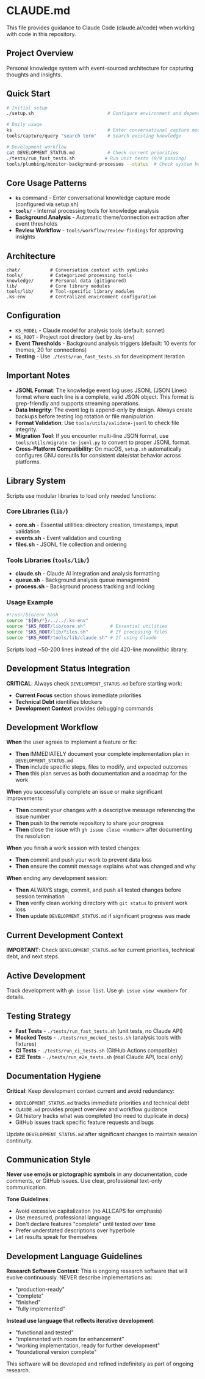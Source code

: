 # CLAUDE.md

This file provides guidance to Claude Code (claude.ai/code) when working with code in this repository.

## Project Overview

Personal knowledge system with event-sourced architecture for capturing thoughts and insights.

## Quick Start

```bash
# Initial setup
./setup.sh                           # Configure environment and dependencies

# Daily usage
ks                                   # Enter conversational capture mode
tools/capture/query "search term"    # Search existing knowledge

# Development workflow
cat DEVELOPMENT_STATUS.md            # Check current priorities
./tests/run_fast_tests.sh           # Run unit tests (9/9 passing)
tools/plumbing/monitor-background-processes --status  # Check system health
```

## Core Usage Patterns

- **`ks`** command - Enter conversational knowledge capture mode (configured via setup.sh)
- **`tools/`** - Internal processing tools for knowledge analysis
- **Background Analysis** - Automatic theme/connection extraction after event thresholds
- **Review Workflow** - `tools/workflow/review-findings` for approving insights

## Architecture

```
chat/           # Conversation context with symlinks
tools/          # Categorized processing tools
knowledge/      # Personal data (gitignored)
lib/            # Core library modules
tools/lib/      # Tool-specific library modules
.ks-env         # Centralized environment configuration
```

## Configuration

- `KS_MODEL` - Claude model for analysis tools (default: sonnet)
- `KS_ROOT` - Project root directory (set by .ks-env)
- **Event Thresholds** - Background analysis triggers (default: 10 events for themes, 20 for connections)
- **Testing** - Use `./tests/run_fast_tests.sh` for development iteration

## Important Notes

- **JSONL Format**: The knowledge event log uses JSONL (JSON Lines) format where each line is a complete, valid JSON object. This format is grep-friendly and supports streaming operations.
- **Data Integrity**: The event log is append-only by design. Always create backups before testing log rotation or file manipulation.
- **Format Validation**: Use `tools/utils/validate-jsonl` to check file integrity.
- **Migration Tool**: If you encounter multi-line JSON format, use `tools/utils/migrate-to-jsonl.py` to convert to proper JSONL format.
- **Cross-Platform Compatibility**: On macOS, `setup.sh` automatically configures GNU coreutils for consistent date/stat behavior across platforms.
## Library System

Scripts use modular libraries to load only needed functions:

### Core Libraries (`lib/`)
- **core.sh** - Essential utilities: directory creation, timestamps, input validation
- **events.sh** - Event validation and counting
- **files.sh** - JSONL file collection and ordering

### Tools Libraries (`tools/lib/`)
- **claude.sh** - Claude AI integration and analysis formatting
- **queue.sh** - Background analysis queue management
- **process.sh** - Background process tracking and locking

### Usage Example
```bash
#!/usr/bin/env bash
source "${0%/*}/../../.ks-env"
source "$KS_ROOT/lib/core.sh"         # Essential utilities
source "$KS_ROOT/lib/files.sh"        # If processing files  
source "$KS_ROOT/tools/lib/claude.sh" # If using Claude
```

Scripts load ~50-200 lines instead of the old 420-line monolithic library.

## Development Status Integration

**CRITICAL**: Always check `DEVELOPMENT_STATUS.md` before starting work:
- **Current Focus** section shows immediate priorities  
- **Technical Debt** identifies blockers
- **Development Context** provides debugging commands

## Development Workflow

**When** the user agrees to implement a feature or fix:
- **Then** IMMEDIATELY document your complete implementation plan in `DEVELOPMENT_STATUS.md`
- **Then** include specific steps, files to modify, and expected outcomes
- **Then** this plan serves as both documentation and a roadmap for the work

**When** you successfully complete an issue or make significant improvements:
- **Then** commit your changes with a descriptive message referencing the issue number
- **Then** push to the remote repository to share your progress
- **Then** close the issue with `gh issue close <number>` after documenting the resolution

**When** you finish a work session with tested changes:
- **Then** commit and push your work to prevent data loss
- **Then** ensure the commit message explains what was changed and why

**When** ending any development session:
- **Then** ALWAYS stage, commit, and push all tested changes before session termination
- **Then** verify clean working directory with `git status` to prevent work loss
- **Then** update `DEVELOPMENT_STATUS.md` if significant progress was made

## Current Development Context

**IMPORTANT**: Check `DEVELOPMENT_STATUS.md` for current priorities, technical debt, and next steps.

## Active Development

Track development with `gh issue list`. Use `gh issue view <number>` for details.

## Testing Strategy

- **Fast Tests** - `./tests/run_fast_tests.sh` (unit tests, no Claude API)
- **Mocked Tests** - `./tests/run_mocked_tests.sh` (analysis tools with fixtures)  
- **CI Tests** - `./tests/run_ci_tests.sh` (GitHub Actions compatible)
- **E2E Tests** - `./tests/run_e2e_tests.sh` (real Claude API, local only)

## Documentation Hygiene

**Critical**: Keep development context current and avoid redundancy:
- `DEVELOPMENT_STATUS.md` tracks immediate priorities and technical debt
- `CLAUDE.md` provides project overview and workflow guidance  
- Git history tracks what was completed (no need to duplicate in docs)
- GitHub issues track specific feature requests and bugs

Update `DEVELOPMENT_STATUS.md` after significant changes to maintain session continuity.

## Communication Style

**Never use emojis or pictographic symbols** in any documentation, code comments, or GitHub issues. Use clear, professional text-only communication.

**Tone Guidelines**:
- Avoid excessive capitalization (no ALLCAPS for emphasis)
- Use measured, professional language
- Don't declare features "complete" until tested over time
- Prefer understated descriptions over hyperbole
- Let results speak for themselves

## Development Language Guidelines

**Research Software Context**: This is ongoing research software that will evolve continuously. NEVER describe implementations as:
- "production-ready" 
- "complete"
- "finished"
- "fully implemented"

**Instead use language that reflects iterative development**:
- "functional and tested"
- "implemented with room for enhancement"
- "working implementation, ready for further development"
- "foundational version complete"

This software will be developed and refined indefinitely as part of ongoing research.